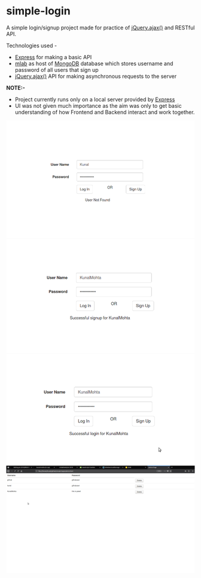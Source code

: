 # simple-login

A simple login/signup project made for practice of [jQuery.ajax()](http://api.jquery.com/jquery.ajax/) and RESTful API.

Technologies used - 
- [Express](https://expressjs.com/) for making a basic API
- [mlab](https://mlab.com/welcome/) as host of [MongoDB](https://www.mongodb.com/) database which stores username and password of all users that sign up
- [jQuery.ajax()](http://api.jquery.com/jquery.ajax/) API for making asynchronous requests to the server

**NOTE:-**
- Project currently runs only on a local server provided by [Express](https://expressjs.com/)
- UI was not given much importance as the aim was only to get basic understanding of how Frontend and Backend interact and work together.

![ss1](https://raw.githubusercontent.com/kunal-mohta/simple-login/master/screenshots/ss1.png)
![ss2](https://raw.githubusercontent.com/kunal-mohta/simple-login/master/screenshots/ss2.png)
![ss3](https://raw.githubusercontent.com/kunal-mohta/simple-login/master/screenshots/ss3.png)
![ss4](https://raw.githubusercontent.com/kunal-mohta/simple-login/master/screenshots/ss4.png)
